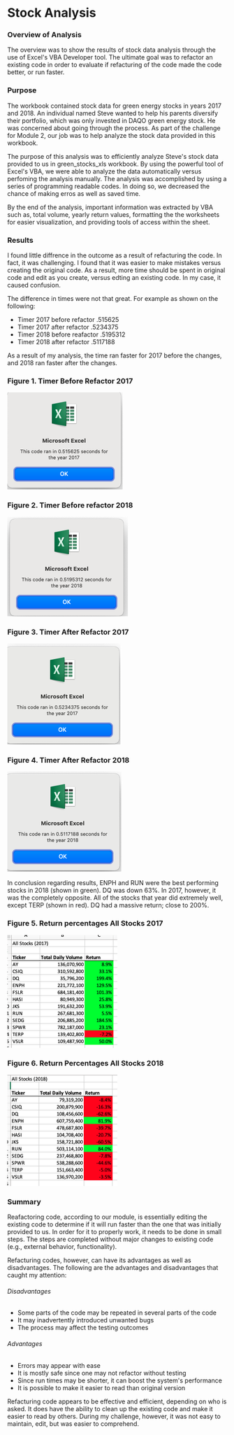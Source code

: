 # Stock Analysis


### Overview of Analysis

The overview was to show the results of stock data analysis through the use of Excel's VBA Developer tool. The ultimate goal was to refactor an existing code in order to evaluate if refacturing of the code made the code better, or run faster.

### Purpose

The workbook contained stock data for green energy stocks in years 2017 and 2018. An individual named Steve wanted to help his parents diversify their portfolio, which was only invested in DAQO green energy stock. He was concerned about going through the process. As part of the challenge for Module 2, our job was to help analyze the stock data provided in this workbook.

The purpose of this analysis was to efficiently analyze Steve's stock data provided to us in green_stocks_xls workbook. By using the powerful tool of Excel's VBA, we were able to analyze the data automatically versus perfoming the analysis manually. The analysis was accomplished by using a series of programming readable codes. In doing so, we decreased the chance of making erros as well as saved time.

By the end of the analysis, important information was extracted by VBA such as, total volume, yearly return values, formatting the the worksheets for easier visualization, and providing tools of access within the sheet.



### Results

I found little diffrence in the outcome as a result of refacturing the code. In fact, it was challenging. I found that it was easier to make mistakes versus creating the original code. As a result, more time should be spent in original code and edit as you create, versus edting an existing code. In my case, it caused confusion. 

The difference in times were not that great. For example as shown on the following:

- Timer 2017 before refactor .515625
- Timer 2017 after refactor .5234375
- Timer 2018 before reafactor .5195312
- Timer 2018 after refactor .5117188

As a result of my analysis, the time ran faster for 2017 before the changes, and 2018 ran faster after the changes. 

### Figure 1. Timer Before Refactor 2017
![2017_Timer_Before_Refactor.PNG](Resources/2017_Timer_Before_Refactor.png)


### Figure 2. Timer Before refactor 2018
![2018_Timer_Before_Refactor.PNG](Resources/2018_Timer_Before_Refactor.png)


### Figure 3. Timer After Refactor 2017
![VBA_Challenge_2017.PNG](Resources/VBA_Challenge_2017.png)


### Figure 4. Timer After Refactor 2018
![VBA_Challenge_2018.PNG](Resources/VBA_Challenge_2018.png)



In conclusion regarding results, ENPH and RUN were the best performing stocks in 2018 (shown in green). DQ was down 63%. In 2017, however, it was the completely opposite. All of the stocks that year did extremely well, except TERP (shown in red). DQ had a massive return; close to 200%. 


### Figure 5. Return percentages  All Stocks 2017

![All_Stocks_2017.PNG](Resources/All_Stocks_2017.png)



### Figure 6. Return Percentages All Stocks 2018

![All_Stocks_2018.PNG](Resources/All_Stocks_2018.png)





### Summary

Reafactoring code, according to our module, is essentially editing the existing code to determine if it will run faster than the one that was initially provided to us. In order for it to properly work, it needs to be done in small steps. The steps are completed without major changes to existing code (e.g., external behavior, functionality).

Refacturing codes, however, can have its advantages as well as disadvantages. The following are the advantages and disadvantages that caught my attention:


###### Disadvantages

- Some parts of the code may be repeated in several parts of the code
- It may inadvertently introduced unwanted bugs
- The process may affect the testing outcomes

###### Advantages

- Errors may appear with ease
- It is mostly safe since one may not refactor without testing
- Since run times may be shorter, it can boost the system's performance
- It is possible to make it easier to read than original version


Refacturing code appears to be effective and efficient, depending on who is asked. It does have the ability to clean up the existing code and make it easier to read by others. During my challenge, however, it was not easy to maintain, edit, but was easier to comprehend.
